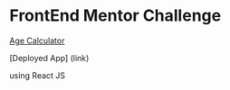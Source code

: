 # FrontEnd Mentor Challenge

[Age Calculator](https://www.frontendmentor.io/challenges/age-calculator-app-dF9DFFpj-Q/hub)

[Deployed App] (link)

using React JS
